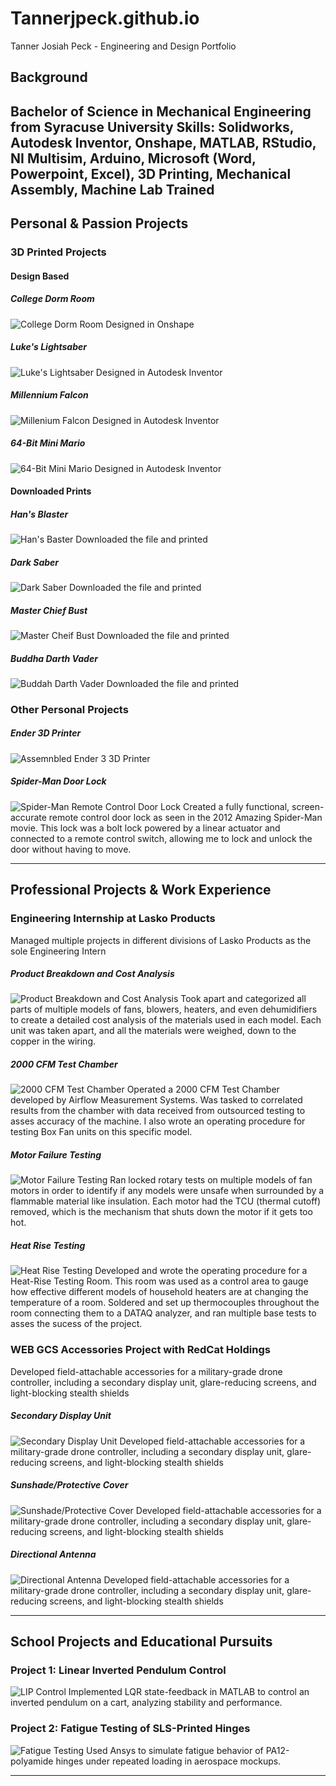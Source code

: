 # Tannerjpeck.github.io
Tanner Josiah Peck - Engineering and Design Portfolio

## Background 
Bachelor of Science in Mechanical Engineering from Syracuse University
Skills: Solidworks, Autodesk Inventor, Onshape, MATLAB, RStudio, NI Multisim, Arduino, Microsoft (Word, Powerpoint, Excel), 
3D Printing, Mechanical Assembly, Machine Lab Trained
---

## Personal & Passion Projects

### 3D Printed Projects

#### Design Based 

##### College Dorm Room
![College Dorm Room](/images/room.jpg)
Designed in Onshape
##### Luke's Lightsaber
![Luke's Lightsaber](/images/luke-lightsaber.jpg)
Designed in Autodesk Inventor 
##### Millennium Falcon
![Millenium Falcon](/images/falcon.jpg)
Designed in Autodesk Inventor 
##### 64-Bit Mini Mario
![64-Bit Mini Mario](/images/mario.jpg)
Designed in Autodesk Inventor 


#### Downloaded Prints

##### Han's Blaster
![Han's Baster](/images/blaster.jpg)
Downloaded the file and printed
##### Dark Saber
![Dark Saber](/images/dark-saber.jpg)
Downloaded the file and printed 
##### Master Chief Bust
![Master Cheif Bust](/images/mc-bust.jpg)
Downloaded the file and printed 
##### Buddha Darth Vader
![Buddah Darth Vader](/images/darth-vader.jpg)
Downloaded the file and printed 

### Other Personal Projects

##### Ender 3D Printer 
![Assemnbled Ender 3 3D Printer](/images/door-lock.jpg)
##### Spider-Man Door Lock
![Spider-Man Remote Control Door Lock](/images/door-lock.jpg)
Created a fully functional, screen-accurate remote control door lock as seen in the 2012 Amazing Spider-Man movie. This lock was a bolt lock powered by a linear actuator and connected to a remote control switch, allowing me to lock and unlock the door without having to move. 

---

## Professional Projects & Work Experience 

### Engineering Internship at Lasko Products
Managed multiple projects in different divisions of Lasko Products as the sole Engineering Intern

##### Product Breakdown and Cost Analysis
![Product Breakdown and Cost Analysis](/images/door-lock.jpg)
Took apart and categorized all parts of multiple models of fans, blowers, heaters, and even dehumidifiers to create a detailed cost analysis of the materials used in each model. Each unit was taken apart, and all the materials were weighed, down to the copper in the wiring. 
##### 2000 CFM Test Chamber
![2000 CFM Test Chamber](/images/door-lock.jpg)
Operated a 2000 CFM Test Chamber developed by Airflow Measurement Systems. Was tasked to correlated results from the chamber with data received from outsourced testing to asses accuracy of the machine. I also wrote an operating procedure for testing Box Fan units on this specific model.
##### Motor Failure Testing
![Motor Failure Testing](/images/door-lock.jpg)
Ran locked rotary tests on multiple models of fan motors in order to identify if any models were unsafe when surrounded by a flammable material like insulation. Each motor had the TCU (thermal cutoff) removed, which is the mechanism that shuts down the motor if it gets too hot. 
##### Heat Rise Testing
![Heat Rise Testing](/images/door-lock.jpg)
Developed and wrote the operating procedure for a Heat-Rise Testing Room. This room was used as a control area to gauge how effective different models of household heaters are at changing the temperature of a room. Soldered and set up thermocouples throughout the room connecting them to a DATAQ analyzer, and ran multiple base tests to asses the sucess of the project.


### WEB GCS Accessories Project with RedCat Holdings 
Developed field-attachable accessories for a military-grade drone controller, including a secondary display unit, glare-reducing screens, and light-blocking stealth shields

##### Secondary Display Unit
![Secondary Display Unit](/images/teal2-accessories.jpg)
Developed field-attachable accessories for a military-grade drone controller, including a secondary display unit, glare-reducing screens, and light-blocking stealth shields

##### Sunshade/Protective Cover
![Sunshade/Protective Cover](/images/teal2-accessories.jpg)
Developed field-attachable accessories for a military-grade drone controller, including a secondary display unit, glare-reducing screens, and light-blocking stealth shields

##### Directional Antenna
![Directional Antenna](/images/teal2-accessories.jpg)
Developed field-attachable accessories for a military-grade drone controller, including a secondary display unit, glare-reducing screens, and light-blocking stealth shields

---

## School Projects and Educational Pursuits 

### Project 1: Linear Inverted Pendulum Control
![LIP Control](/images/lip.jpg)
Implemented LQR state-feedback in MATLAB to control an inverted pendulum on a cart, analyzing stability and performance.

### Project 2: Fatigue Testing of SLS-Printed Hinges
![Fatigue Testing](/images/fatigue.jpg)
Used Ansys to simulate fatigue behavior of PA12-polyamide hinges under repeated loading in aerospace mockups.

---
